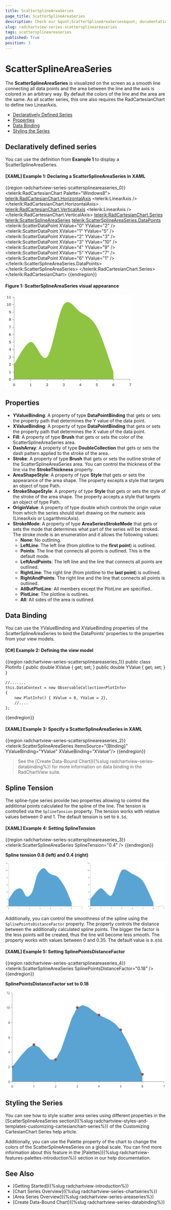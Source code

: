 ```yaml
---
title: ScatterSplineAreaSeries
page_title: ScatterSplineAreaSeries
description: Check our &quot;ScatterSplineAreaSeries&quot; documentation article for the RadChartView {{ site.framework_name }} control.
slug: radchartview-series-scattersplineareaseries
tags: scattersplineareaseries
published: True
position: 3
---
```


# ScatterSplineAreaSeries

The __ScatterSplineAreaSeries__ is visualized on the screen as a smooth line connecting all data points and the area between the line and the axis is colored in an arbitrary way. By default the colors of the line and the area are the same. As all scatter series, this one also requires the RadCartesianChart to define two LinearAxis.

* [Declaratively Defined Series](#declaratively-defined-series)
* [Properties](#properties)
* [Data Binding](#data-binding)
* [Styling the Series](#styling-the-series)

## Declaratively defined series

You can use the definition from __Example 1__ to display a ScatterSplineAreaSeries.

#### __[XAML] Example 1: Declaring a ScatterSplineAreaSeries in XAML__
{{region radchartview-series-scattersplineareaseries_0}}
	<telerik:RadCartesianChart Palette="Windows8">
	<telerik:RadCartesianChart.HorizontalAxis>
		<telerik:LinearAxis />
	</telerik:RadCartesianChart.HorizontalAxis>
	<telerik:RadCartesianChart.VerticalAxis>
		<telerik:LinearAxis />
	</telerik:RadCartesianChart.VerticalAxis>
	<telerik:RadCartesianChart.Series>
		<telerik:ScatterSplineAreaSeries>
			<telerik:ScatterSplineAreaSeries.DataPoints>
				<telerik:ScatterDataPoint XValue="0" YValue="2" />
				<telerik:ScatterDataPoint XValue="1" YValue="5" />
				<telerik:ScatterDataPoint XValue="2" YValue="3" />
				<telerik:ScatterDataPoint XValue="3" YValue="10" />
				<telerik:ScatterDataPoint XValue="4" YValue="9" />
				<telerik:ScatterDataPoint XValue="5" YValue="7" />
				<telerik:ScatterDataPoint XValue="6" YValue="1" />
			</telerik:ScatterSplineAreaSeries.DataPoints>
		</telerik:ScatterSplineAreaSeries>
	</telerik:RadCartesianChart.Series>
	</telerik:RadCartesianChart>
{{endregion}}

#### __Figure 1: ScatterSplineAreaSeries visual appearance__
![radchartview-series-scattersplineareaseries](images/radchartview-series-scattersplineareaseries.png)

## Properties

* __YValueBinding__: A property of type __DataPointBinding__ that gets or sets the property path that determines the Y value of the data point.
* __XValueBinding__: A property of type __DataPointBinding__ that gets or sets the property path that determines the X value of the data point.
* __Fill__: A property of type __Brush__ that gets or sets the color of the ScatterSplineAreaSeries area.
* __DashArray__: A property of type __DoubleCollection__ that gets or sets the dash pattern applied to the stroke of the area.
* __Stroke__: A property of type __Brush__ that gets or sets the outline stroke of the ScatterSplineAreaSeries area. You can control the thickness of the line via the __StrokeThickness__ property.
* __AreaShapeStyle__: A property of type __Style__ that gets or sets the appearance of the area shape. The property excepts a style that targets an object of type Path.
* __StrokeShapeStyle__: A property of type __Style__ that gets or sets the style of the stroke of the area shape. The property accepts a style that targets an object of type Path.
* __OriginValue__: A property of type double which controls the origin value from which the series should start drawing on the numeric axis (LinearAxis or LogarithmicAxis).
* __StrokeMode__: A property of type __AreaSeriesStrokeMode__ that gets or sets the mode that determines what part of the series will be stroked. The stroke mode is an enumeration and it allows the following values:  
	* __None__: No outlining.
	* __LeftLine__: The left line (from plotline to the __first point__) is outlined.
	* __Points__: The line that connects all points is outlined. This is the default mode.
	* __LeftAndPoints__: The left line and the line that connects all points are outlined.
	* __RightLine__:  The right line (from plotline to the __last point__) is outlined.
	* __RightAndPoints__: The right line and the line that connects all points is outlined.
	* __AllButPlotLine__: All members except the PlotLine are specified..
	* __PlotLine__: The plotline is outlines.
	* __All__: All sides of the area is outlined.

## Data Binding

You can use the YValueBinding and XValueBinding properties of the ScatterSplineAreaSeries to bind the DataPoints’ properties to the properties from your view models.

#### __[C#] Example 2: Defining the view model__

{{region radchartview-series-scattersplineareaseries_1}}
	public class PlotInfo
    {
        public double XValue { get; set; }
        public double YValue { get; set; }
    }

	//.......
	this.DataContext = new ObservableCollection<PlotInfo>
	{
		new PlotInfo() { XValue = 0, YValue = 2},
		//....
	};
{{endregion}}	

#### __[XAML] Example 3: Specify a ScatterSplineAreaSeries in XAML__
{{region radchartview-series-scattersplineareaseries_2}}	
	<telerik:ScatterSplineAreaSeries ItemsSource="{Binding}" YValueBinding="YValue" XValueBinding="XValue"/>
{{endregion}}

>See the [Create Data-Bound Chart]({%slug radchartview-series-databinding%}) for more information on data binding in the RadChartView suite.

## Spline Tension

The spline-type series provide two properties allowing to control the additional points calculated for the spline of the line. The tension is controlled via the `SplineTension` property. The tension works with relative values between 0 and 1. The default tension is set to `0.5d`.

#### __[XAML] Example 4: Setting SplineTension__
{{region radchartview-series-scattersplineareaseries_3}}	
	 <telerik:ScatterSplineAreaSeries SplineTension="0.4" />
{{endregion}}

__Spline tension 0.8 (left) and 0.4 (right)__

![](images/splineseries-splinearea-tension.png)

Additionally, you can control the smoothness of the spline using the `SplinePointsDistanceFactor` property. The property controls the distance between the additionally calculated spline points. The bigger the factor is the less points will be created, thus the line will become less smooth. The property works with values between 0 and 0.35. The default value is `0.03d`.

#### __[XAML] Example 5: Setting SplinePointsDistanceFactor__
{{region radchartview-series-scattersplineareaseries_4}}	
	 <telerik:ScatterSplineAreaSeries SplinePointsDistanceFactor="0.18" />
{{endregion}}

__SplinePointsDistanceFactor set to 0.18__

![](images/splineseries-splinearea-points-distance-factor.png)

## Styling the Series

You can see how to style scatter area series using different properties in the [ScatterSplineAreaSeries section]({%slug radchartview-styles-and-templates-customizing-cartesianchart-series%}) of the Customizing CartesianChart Series help article.

Additionally, you can use the Palette property of the chart to change the colors of the ScatterSplineAreaSeries on a global scale. You can find more information about this feature in the [Palettes]({%slug radchartview-features-palettes-introduction%}) section in our help documentation.

## See Also
  * [Getting Started]({%slug radchartview-introduction%})
  * [Chart Series Overview]({%slug radchartview-series-chartseries%})
  * [Area Series Overview]({%slug radchartview-series-areaseries%})
  * [Create Data-Bound Chart]({%slug radchartview-series-databinding%})
